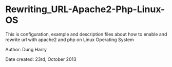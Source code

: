 Rewriting_URL-Apache2-Php-Linux-OS
==================================

This is configuration, example and description files about how to enable and rewrite url with apache2 and php on Linux Operating System

Author: Dung Harry

Date created: 23rd, October 2013
